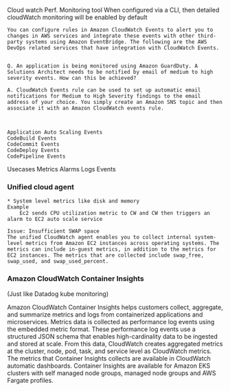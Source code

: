 Cloud watch
    Perf. Monitoring tool
    When configured via a CLI, then detailed cloudWatch monitoring will be enabled by default

    You can configure rules in Amazon CloudWatch Events to alert you to changes in AWS services and integrate these events with other third-party systems using Amazon EventBridge. The following are the AWS DevOps related services that have integration with CloudWatch Events.


    Q. An application is being monitored using Amazon GuardDuty. A Solutions Architect needs to be notified by email of medium to high severity events. How can this be achieved?

    A. CloudWatch Events rule can be used to set up automatic email notifications for Medium to High Severity findings to the email address of your choice. You simply create an Amazon SNS topic and then associate it with an Amazon CloudWatch events rule.



    Application Auto Scaling Events
    CodeBuild Events
    CodeCommit Events
    CodeDeploy Events
    CodePipeline Events

Usecases
    Metrics
    Alarms
    Logs
    Events


### Unified cloud agent
    * System level metrics like disk and memory 
    Example
        Ec2 sends CPU utilization metric to CW and CW then triggers an alarm to EC2 auto scale service

    Issue: Insufficient SWAP space
    The unified CloudWatch agent enables you to collect internal system-level metrics from Amazon EC2 instances across operating systems. The metrics can include in-guest metrics, in addition to the metrics for EC2 instances. The metrics that are collected include swap_free, swap_used, and swap_used_percent.

### Amazon CloudWatch Container Insights

(Just like Datadog kube monitoring)

Amazon CloudWatch Container Insights helps customers collect, aggregate, and summarize metrics and logs from containerized applications and microservices. Metrics data is collected as performance log events using the embedded metric format. These performance log events use a structured JSON schema that enables high-cardinality data to be ingested and stored at scale. From this data, CloudWatch creates aggregated metrics at the cluster, node, pod, task, and service level as CloudWatch metrics. The metrics that Container Insights collects are available in CloudWatch automatic dashboards. Container Insights are available for Amazon EKS clusters with self managed node groups, managed node groups and AWS Fargate profiles.


